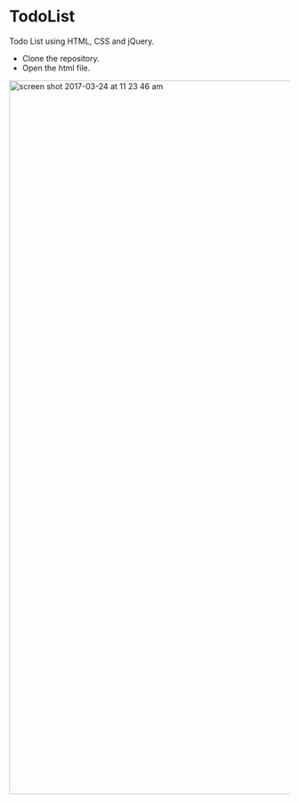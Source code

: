 # TodoList
Todo List using HTML, CSS and jQuery.

- Clone the repository.
- Open the html file.

<img width="1280" alt="screen shot 2017-03-24 at 11 23 46 am" src="https://cloud.githubusercontent.com/assets/16535489/24308287/a4729b0c-1084-11e7-8ce4-43881dcc6176.png">
